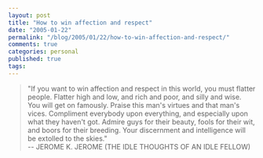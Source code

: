 ```yaml
---
layout: post
title: "How to win affection and respect"
date: "2005-01-22"
permalink: "/blog/2005/01/22/how-to-win-affection-and-respect/"
comments: true
categories: personal
published: true
tags: 
---
```


> "If you want to win affection and respect in this world, you must flatter people. Flatter high and low, and rich and poor, and silly and wise. You will get on famously. Praise this man's virtues and that man's vices. Compliment everybody upon everything, and especially upon what they haven't got. Admire guys for their beauty, fools for their wit, and boors for their breeding. Your discernment and intelligence will be extolled to the skies."  
> -- JEROME K. JEROME (THE IDLE THOUGHTS OF AN IDLE FELLOW)